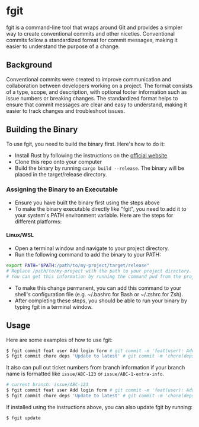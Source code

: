 # fgit

fgit is a command-line tool that wraps around Git and provides a simpler way to create conventional commits and other niceties. Conventional commits follow a standardized format for commit messages, making it easier to understand the purpose of a change.

## Background

Conventional commits were created to improve communication and collaboration between developers working on a project. The format consists of a type, scope, and description, with optional footer information such as issue numbers or breaking changes. The standardized format helps to ensure that commit messages are clear and easy to understand, making it easier to track changes and troubleshoot issues.

## Building the Binary

To use fgit, you need to build the binary first. Here's how to do it:

- Install Rust by following the instructions on the [official website](https://www.rust-lang.org/tools/install).
- Clone this repo onto your computer
- Build the binary by running `cargo build --release`. The binary will be placed in the target/release directory.

### Assigning the Binary to an Executable

- Ensure you have built the binary first using the steps above
- To make the binary executable directly like "fgit", you need to add it to your system's PATH environment variable. Here are the steps for different platforms:

#### Linux/WSL

- Open a terminal window and navigate to your project directory.
- Run the following command to add the binary to your PATH:

```bash
export PATH="$PATH:/path/to/my-project/target/release"
# Replace /path/to/my-project with the path to your project directory.
# You can get this information by running the command pwd from the project directory.
```

- To make this change permanent, you can add this command to your shell's configuration file (e.g. ~/.bashrc for Bash or ~/.zshrc for Zsh).
- After completing these steps, you should be able to run your binary by typing fgit in a terminal window.

## Usage

Here are some examples of how to use fgit:

```bash
$ fgit commit feat user Add login form # git commit -m 'feat(user): Add login form'
$ fgit commit chore deps 'Update to latest' # git commit -m 'chore(deps): Update to latest'
```

It also can pull out ticket numbers from branch information if your branch name is formatted like `issue/ABC-123` or `issue/ABC-1-extra-info`.

```bash
# current branch: issue/ABC-123
$ fgit commit feat user Add login form # git commit -m 'feat(user): Add login form [ABC-123]'
$ fgit commit chore deps 'Update to latest' # git commit -m 'chore(deps): Update to latest [ABC-123]'
```

If installed using the instructions above, you can also update fgit by running:

```bash
$ fgit update
```
